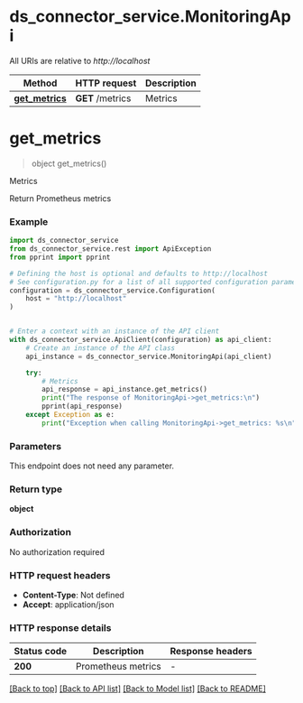 # ds_connector_service.MonitoringApi

All URIs are relative to *http://localhost*

Method | HTTP request | Description
------------- | ------------- | -------------
[**get_metrics**](MonitoringApi.md#get_metrics) | **GET** /metrics | Metrics


# **get_metrics**
> object get_metrics()

Metrics

Return Prometheus metrics

### Example


```python
import ds_connector_service
from ds_connector_service.rest import ApiException
from pprint import pprint

# Defining the host is optional and defaults to http://localhost
# See configuration.py for a list of all supported configuration parameters.
configuration = ds_connector_service.Configuration(
    host = "http://localhost"
)


# Enter a context with an instance of the API client
with ds_connector_service.ApiClient(configuration) as api_client:
    # Create an instance of the API class
    api_instance = ds_connector_service.MonitoringApi(api_client)

    try:
        # Metrics
        api_response = api_instance.get_metrics()
        print("The response of MonitoringApi->get_metrics:\n")
        pprint(api_response)
    except Exception as e:
        print("Exception when calling MonitoringApi->get_metrics: %s\n" % e)
```



### Parameters

This endpoint does not need any parameter.

### Return type

**object**

### Authorization

No authorization required

### HTTP request headers

 - **Content-Type**: Not defined
 - **Accept**: application/json

### HTTP response details

| Status code | Description | Response headers |
|-------------|-------------|------------------|
**200** | Prometheus metrics |  -  |

[[Back to top]](#) [[Back to API list]](../README.md#documentation-for-api-endpoints) [[Back to Model list]](../README.md#documentation-for-models) [[Back to README]](../README.md)

